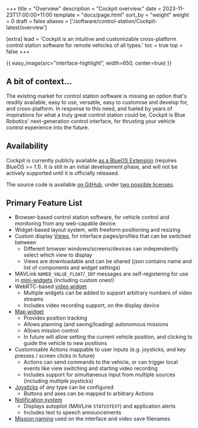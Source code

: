 +++
title = "Overview"
description = "Cockpit overview."
date = 2023-11-23T17:00:00+11:00
template = "docs/page.html"
sort_by = "weight"
weight = 0
draft = false
aliases = ['/software/control-station/Cockpit-latest/overview']

[extra]
lead = 'Cockpit is an intuitive and customizable cross-platform control station software for remote vehicles of all types.'
toc = true
top = false
+++

{{ easy_image(src="interface-highlight", width=650, center=true) }}

## A bit of context...

The existing market for control station software is missing an option that's readily available, easy to use, versatile, easy to customise and develop for, and cross-platform. In response to this need, and fueled by years of inspirations for what a truly great control station could be, Cockpit is Blue Robotics' next-generation control interface, for thrusting your vehicle control experience into the future.

## Availability

Cockpit is currently publicly available [as a BlueOS Extension](https://docs.bluerobotics.com/BlueOS-Extensions-Repository#:~:text=Cockpit,-Maintainer) (requires BlueOS >= 1.1). It is still in an initial development phase, and will not be actively supported until it is officially released.

The source code is available [on GitHub](https://github.com/bluerobotics/cockpit),
under [two possible licenses](https://github.com/bluerobotics/cockpit/tree/master/LICENSE.md).

## Primary Feature List

- Browser-based control station software, for vehicle control and monitoring from any web-capable device
- Widget-based layout system, with freeform positioning and resizing
- Custom display [Views](../advanced-usage/#views), for interface pages/profiles that can be switched between
    - Different browser windows/screens/devices can independently select which view to display
    - Views are downloadable and can be shared (json contains name and list of components and widget settings)
- MAVLink `NAMED_VALUE_FLOAT`/`_INT` messages are self-registering for use in [mini-widgets](../advanced-usage/#mini-widgets) (including custom ones!)
- WebRTC-based [video widget](../advanced-usage/#video)
    - Multiple widgets can be added to support arbitrary numbers of video streams
    - Includes video recording support, on the display device
- [Map widget](../advanced-usage/#map)
    - Provides position tracking
    - Allows planning (and saving/loading) autonomous missions
    - Allows mission control
    - In future will allow setting the current vehicle position, and clicking to guide the vehicle to new positions
- Customisable Actions mappable to user inputs (e.g. joysticks, and key presses / screen clicks in future)
    - Actions can send commands to the vehicle, or can trigger local events like view switching and starting video recording
    - Includes support for simultaneous input from multiple sources (including multiple joysticks)
- [Joysticks](../advanced-usage/#joysticks) of _any_ type can be configured
    - Buttons and axes can be mapped to arbitrary Actions
- [Notification system](../advanced-usage/#alerts)
    - Displays autopilot (MAVLink `STATUSTEXT`) and application alerts
    - Includes text to speech announcements
- [Mission naming](../advanced-usage/#mission-name) used on the interface and video save filenames
